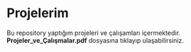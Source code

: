 # Projelerim
Bu repository yaptığım projeleri ve çalışamları içermektedir.  
**Projeler_ve_Çalışmalar.pdf** dosyasına tıklayıp ulaşabilirsiniz.
